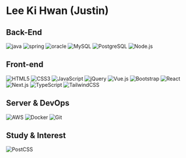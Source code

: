 # Lee Ki Hwan (Justin)

## Back-End
<img alt="java" src ="https://img.shields.io/badge/Java-007396.svg?&style=flat-square&logo=java&logoColor=black"/> <img alt="spring" src ="https://img.shields.io/badge/Spring-6DB33F.svg?&style=flat-square&logo=spring&logoColor=black"/> <img alt="oracle" src ="https://img.shields.io/badge/Oracle-F80000.svg?&style=flat-square&logo=oracle&logoColor=white"/> <img alt="MySQL" src ="https://img.shields.io/badge/MySQL-4479A1.svg?&style=flat-square&logo=mysql&logoColor=black"/> <img alt="PostgreSQL" src ="https://img.shields.io/badge/PostgreSQL-4169E1.svg?&style=flat-square&logo=mysql&logoColor=black"/> <img alt="Node.js" src ="https://img.shields.io/badge/Node.js-339933.svg?&style=flat-square&logo=Node.js&logoColor=black"/> <br>

## Front-end
<img alt="HTML5" src ="https://img.shields.io/badge/HTML5-E34F26.svg?&style=flat-square&logo=HTML5&logoColor=black"/> <img alt="CSS3" src ="https://img.shields.io/badge/CSS3-1572B6.svg?&style=flat-square&logo=CSS3&logoColor=black"/> <img alt="JavaScript" src ="https://img.shields.io/badge/JavaScript-F7DF1E.svg?&style=flat-square&logo=Javascript&logoColor=black"/> <img alt="jQuery" src ="https://img.shields.io/badge/jQuery-0769AD.svg?&style=flat-square&logo=jQuery&logoColor=black"/> <img alt="Vue.js" src ="https://img.shields.io/badge/Vue.js-4FC08D.svg?&style=flat-square&logo=vue.js&logoColor=black"/> <img alt="Bootstrap" src ="https://img.shields.io/badge/Bootstrap-7952B3.svg?&style=flat-square&logo=Bootstrap&logoColor=black"/> <img alt="React" src ="https://img.shields.io/badge/React-61DAFB.svg?&style=flat-square&logo=React&logoColor=black"/> <img alt="Next.js" src ="https://img.shields.io/badge/Next.js-000000.svg?&style=flat-square&logo=Next.js&logoColor=white"/> <img alt="TypeScript" src ="https://img.shields.io/badge/TypeScript-3178C6.svg?&style=flat-square&logo=TypeScript&logoColor=black"/> <img alt="TailwindCSS" src ="https://img.shields.io/badge/TailwindCSS-06B6D4.svg?&style=flat-square&logo=TailwindCSS&logoColor=black"/>

## Server & DevOps
<img alt="AWS" src ="https://img.shields.io/badge/AWS-FF9900.svg?&style=flat-square&logo=Amazon AWS&logoColor=black"/> <img alt="Docker" src ="https://img.shields.io/badge/Docker-2496ED.svg?&style=flat-square&logo=Docker&logoColor=black"/> <img alt="Git" src ="https://img.shields.io/badge/Git-F05032.svg?&style=flat-square&logo=Git&logoColor=black"/>

## Study & Interest 
<img alt="PostCSS" src ="https://img.shields.io/badge/PostCSS-DD3A0A.svg?&style=flat-square&logo=PostCSS&logoColor=black"/> 

<br>
<br>
